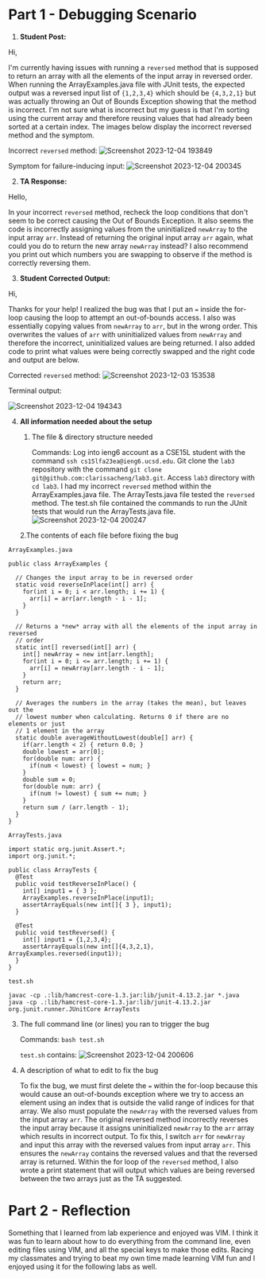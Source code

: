 # Part 1 - Debugging Scenario

1. **Student Post:**

Hi,

I'm currently having issues with running a `reversed` method that is supposed to return an array with all the elements of the input array in reversed order. When running the ArrayExamples.java file with JUnit tests, the expected output was a reversed input list of `{1,2,3,4}` which should be `{4,3,2,1}` but was actually throwing an Out of Bounds Exception showing that the method is incorrect. I'm not sure what is incorrect but my guess is that I'm sorting using the current array and therefore reusing values that had already been sorted at a certain index. The images below display the incorrect reversed method and the symptom.

Incorrect `reversed` method:
![Screenshot 2023-12-04 193849](https://github.com/clarissacheng/cse15l-lab-reports/assets/112114163/da998fde-64ed-4942-9c6c-4fcd8b878579)

Symptom for failure-inducing input:
![Screenshot 2023-12-04 200345](https://github.com/clarissacheng/cse15l-lab-reports/assets/112114163/4c5cc5e4-e1ad-4709-8a30-d887b996d5d9)

2. **TA Response:**

Hello,

In your incorrect `reversed` method, recheck the loop conditions that don't seem to be correct causing the Out of Bounds Exception. It also seems the code is incorrectly assigning values from the uninitialized `newArray` to the input array `arr`. Instead of returning the original input array `arr` again, what could you do to return the new array `newArray` instead? I also recommend you print out which numbers you are swapping to observe if the method is correctly reversing them.

3. **Student Corrected Output:**

Hi,

Thanks for your help! I realized the bug was that I put an `=` inside the for-loop causing the loop to attempt an out-of-bounds access. I also was essentially copying values from `newArray` to `arr`, but in the wrong order. This overwrites the values of `arr` with uninitialized values from `newArray` and therefore the incorrect, uninitialized values are being returned. I also added code to print what values were being correctly swapped and the right code and output are below.

Corrected `reversed` method:
![Screenshot 2023-12-03 153538](https://github.com/clarissacheng/cse15l-lab-reports/assets/112114163/1ba287c8-3359-413b-af95-e19720fda56b)

Terminal output:

![Screenshot 2023-12-04 194343](https://github.com/clarissacheng/cse15l-lab-reports/assets/112114163/7f61ff0e-4fef-4873-b924-e3c7d1eb2108)

4. **All information needed about the setup**

   1. The file & directory structure needed
  
        Commands: Log into ieng6 account as a CSE15L student with the command `ssh cs15lfa23ea@ieng6.ucsd.edu`.
                  Git clone the `lab3` repository with the command `git clone git@github.com:clarissacheng/lab3.git`.
                  Access `lab3` directory with `cd lab3`. I had my incorrect `reversed` method within the ArrayExamples.java file.
      		  The ArrayTests.java file tested the `reversed` method. The test.sh file contained the commands to run the JUnit tests that would run the ArrayTests.java file. 
![Screenshot 2023-12-04 200247](https://github.com/clarissacheng/cse15l-lab-reports/assets/112114163/679c4fb7-0f20-4421-896f-8ce1e3af1d63)
      
   2.The contents of each file before fixing the bug

`ArrayExamples.java`

```
public class ArrayExamples {

  // Changes the input array to be in reversed order
  static void reverseInPlace(int[] arr) {
    for(int i = 0; i < arr.length; i += 1) {
      arr[i] = arr[arr.length - i - 1];
    }
  }

  // Returns a *new* array with all the elements of the input array in reversed
  // order
  static int[] reversed(int[] arr) {
    int[] newArray = new int[arr.length];
    for(int i = 0; i <= arr.length; i += 1) {
      arr[i] = newArray[arr.length - i - 1];
    }
    return arr;
  }

  // Averages the numbers in the array (takes the mean), but leaves out the
  // lowest number when calculating. Returns 0 if there are no elements or just
  // 1 element in the array
  static double averageWithoutLowest(double[] arr) {
    if(arr.length < 2) { return 0.0; }
    double lowest = arr[0];
    for(double num: arr) {
      if(num < lowest) { lowest = num; }
    }
    double sum = 0;
    for(double num: arr) {
      if(num != lowest) { sum += num; }
    }
    return sum / (arr.length - 1);
  }
}
```

`ArrayTests.java`

```
import static org.junit.Assert.*;
import org.junit.*;

public class ArrayTests {
  @Test
  public void testReverseInPlace() {
    int[] input1 = { 3 };
    ArrayExamples.reverseInPlace(input1);
    assertArrayEquals(new int[]{ 3 }, input1);
  }

  @Test
  public void testReversed() {
    int[] input1 = {1,2,3,4};
    assertArrayEquals(new int[]{4,3,2,1}, ArrayExamples.reversed(input1));
  }
}                                                                      
```

`test.sh`
```
javac -cp .:lib/hamcrest-core-1.3.jar:lib/junit-4.13.2.jar *.java
java -cp .:lib/hamcrest-core-1.3.jar:lib/junit-4.13.2.jar org.junit.runner.JUnitCore ArrayTests
```
      
   3. The full command line (or lines) you ran to trigger the bug

      Commands: `bash test.sh`

      `test.sh` contains: 
![Screenshot 2023-12-04 200606](https://github.com/clarissacheng/cse15l-lab-reports/assets/112114163/e9fe9b86-fff3-45da-87b6-a86733216109)

  5. A description of what to edit to fix the bug

     To fix the bug, we must first delete the `=` within the for-loop because this would cause an out-of-bounds exception where we try to access an element using an index that is outside the valid range of indices for that array. We also must populate the `newArray` with the reversed values from the input array `arr`. The original reversed method incorrectly reverses the input array because it assigns uninitialized `newArray` to the `arr` array which results in incorrect output. To fix this, I switch `arr` for `newArray` and input this array with the reversed values from input array `arr`. This ensures the `newArray` contains the reversed values and that the reversed array is returned.
     Within the for loop of the `reversed` method, I also wrote a print statement that will output which values are being reversed between the two arrays just as the TA suggested.

# Part 2 - Reflection

Something that I learned from lab experience and enjoyed was VIM. I think it was fun to learn about how to do everything from the command line, even editing files using VIM, and all the special keys to make those edits. Racing my classmates and trying to beat my own time made learning VIM fun and I enjoyed using it for the following labs as well. 
